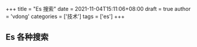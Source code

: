 +++
title = "Es 搜索"
date = 2021-11-04T15:11:06+08:00
draft = true
author = 'vdong'
categories = ['技术'] 
tags = ['es']
+++

## Es 各种搜索

